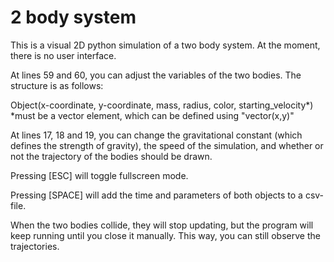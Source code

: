 # 2 body system
This is a visual 2D python simulation of a two body system.
At the moment, there is no user interface.

At lines 59 and 60, you can adjust the variables of the two bodies.
The structure is as follows:

Object(x-coordinate, y-coordinate, mass, radius, color, starting_velocity*)  *must be a vector element, which can be defined using "vector(x,y)"

At lines 17, 18 and 19, you can change the gravitational constant (which defines the strength of gravity), the speed of the simulation, and whether or not the trajectory of the bodies should be drawn.

Pressing [ESC] will toggle fullscreen mode.

Pressing [SPACE] will add the time and parameters of both objects to a csv-file.

When the two bodies collide, they will stop updating, but the program will keep running until you close it manually. This way, you can still observe the trajectories.
